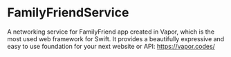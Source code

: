 # FamilyFriendService
A networking service for FamilyFriend app created in Vapor, which is the most used web framework for Swift. It provides a beautifully expressive and easy to use foundation for your next website or API:
https://vapor.codes/
